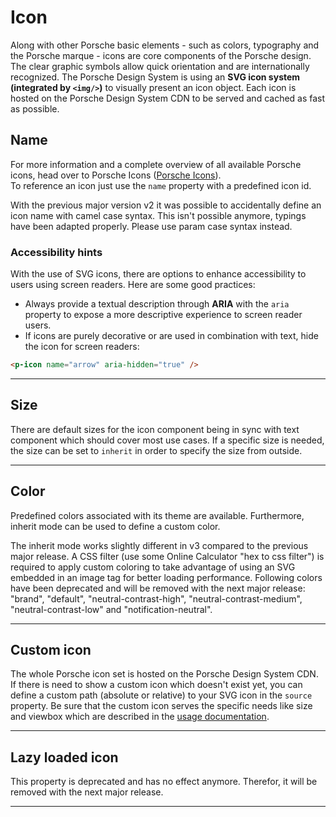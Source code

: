 # Icon

Along with other Porsche basic elements - such as colors, typography and the Porsche marque - icons are core components
of the Porsche design. The clear graphic symbols allow quick orientation and are internationally recognized. The Porsche
Design System is using an **SVG icon system (integrated by `<img/>`)** to visually present an icon object. Each icon is
hosted on the Porsche Design System CDN to be served and cached as fast as possible.

<TableOfContents></TableOfContents>

## Name

For more information and a complete overview of all available Porsche icons, head over to Porsche Icons
([Porsche Icons](https://icons.porsche.com)).  
To reference an icon just use the `name` property with a predefined icon id.

<p-inline-notification heading="Important note" state="error" dismiss-button="false">
  With the previous major version v2 it was possible to accidentally define an icon name with camel case syntax. 
This isn't possible anymore, typings have been adapted properly. Please use param case syntax instead.
</p-inline-notification>

<Playground :markup="name" :config="config"></Playground>

### <A11yIcon></A11yIcon> Accessibility hints

With the use of SVG icons, there are options to enhance accessibility to users using screen readers. Here are some good
practices:

- Always provide a textual description through **ARIA** with the `aria` property to expose a more descriptive experience
  to screen reader users.
- If icons are purely decorative or are used in combination with text, hide the icon for screen readers:

```html
<p-icon name="arrow" aria-hidden="true" />
```

---

## Size

There are default sizes for the icon component being in sync with text component which should cover most use cases. If a
specific size is needed, the size can be set to `inherit` in order to specify the size from outside.

<Playground :markup="sizeMarkup" :config="config">
  <SelectOptions v-model="size" :values="sizes" name="size"></SelectOptions>
</Playground>
    
---

## Color

Predefined colors associated with its theme are available. Furthermore, inherit mode can be used to define a custom
color.

<p-inline-notification heading="Important note" state="success" dismiss-button="false">
  The inherit mode works slightly different in v3 compared to the previous major release. A CSS filter (use some Online Calculator "hex to css filter") is required to
apply custom coloring to take advantage of using an SVG embedded in an image tag for better loading performance.
</p-inline-notification>

<p-inline-notification heading="Deprecation hint" state="warning" dismiss-button="false">
  Following colors have been deprecated and will be removed with the next major release:
"brand", "default", "neutral-contrast-high", "neutral-contrast-medium", "neutral-contrast-low" and "notification-neutral".
</p-inline-notification>

<Playground :markup="colorMarkup" :config="config">
  <SelectOptions v-model="color" :values="colors" name="color"></SelectOptions>
</Playground>

---

## Custom icon

The whole Porsche icon set is hosted on the Porsche Design System CDN. If there is need to show a custom icon which
doesn't exist yet, you can define a custom path (absolute or relative) to your SVG icon in the `source` property. Be
sure that the custom icon serves the specific needs like size and viewbox which are described in the
[usage documentation](components/icon/usage).

<Playground :markup="custom" :config="config"></Playground>

---

## Lazy loaded icon

<p-inline-notification heading="Deprecation hint" state="warning" dismiss-button="false">
  This property is deprecated and has no effect anymore. Therefor, it will be removed with the next major release.
</p-inline-notification>

<Playground :markup="lazy" :config="config"></Playground>

---

<script lang="ts">
import Vue from 'vue';
import Component from 'vue-class-component';
import { capitalCase } from 'change-case';
import { ICONS_MANIFEST } from '@porsche-design-system/assets';
import { TEXT_SIZES } from '../text/text-size';
import { TEXT_COLORS_DEPRECATED } from '../text/text-color'; 
import { ICON_COLORS } from './icon-utils';

@Component
export default class Code extends Vue {
  config = { themeable: true };

  get name() {
    return Object.keys(ICONS_MANIFEST).map(x => `<p-icon name="${x}" aria="{ 'aria-label': '${capitalCase(x)} icon' }"></p-icon>`).join('\n');
  }

  size = 'large';
  sizes = TEXT_SIZES;
  get sizeMarkup() {
    const style = this.size === 'inherit' ? ' style="width: 96px; height: 96px;"' : '';
    return `<p-icon size="${this.size}" name="highway" aria="{ 'aria-label': 'Highway icon' }"${style}></p-icon>`
  }

  color = 'primary';
  colors = ICON_COLORS.map(item => TEXT_COLORS_DEPRECATED.includes(item) ? item + ' (deprecated)' : item);
  get colorMarkup() {
    const style = this.color === 'inherit' ? ' style="filter: invert(24%) sepia(70%) saturate(5969%) hue-rotate(316deg) brightness(102%) contrast(102%)"' : '';
    return `<p-icon name="highway" color="${this.color}" aria="{ 'aria-label': 'Highway icon' }"${style}></p-icon>`
  }

  custom =
`<p-icon source="${require('../../assets/icon-custom-kaixin.svg')}" aria="{ 'aria-label': 'Icon for social media platform Kaixin' }"></p-icon>`;

  lazy =
`<p-icon name="information" lazy="true" aria="{ 'aria-label': 'Information icon' }" />`;
}
</script>
